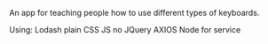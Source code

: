 An app for teaching people how to use different types of keyboards.

Using:
Lodash
plain CSS
JS
no JQuery
AXIOS
Node for service 